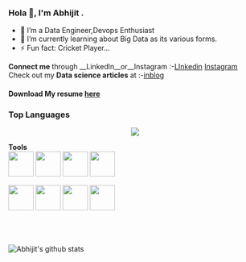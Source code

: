### Hola 👋, I'm Abhijit  . 

- 👀 I’m a Data Engineer,Devops Enthusiast
- 🌱 I’m currently learning about Big Data as its various forms.
- ⚡ Fun fact: Cricket Player...

__Connect me__ through __Linkedln__or__Instagram  :-[LInkedin](https://www.linkedin.com/in/abhijit-barik-55847920a/)    [Instagram](https://www.linkedin.com/in/abhijit-barik-55847920a/)\
Check out my __Data science articles__ at :-[inblog](https://inblog.in/@AbhijitBarik01)
#### Download My resume [here](https://drive.google.com/file/d/13LaWehtZ351itXeOKEmYuTQqnz79cCpx/view?usp=drivesdk)

### Top Languages

<p align="center">
<a href = "https://github.com/Abhijit-Barik01">
  <img src="https://github-readme-stats-aj8vj7k8x.vercel.app/api/top-langs/?username=Abhijit-Barik01&layout=compact&title_color=ffc857&icon_color=8ac926&text_color=daf7dc&bg_color=151515&card_width=400">
</a>
</p>

__Tools__
<br>
<img src="https://cdn3.iconfinder.com/data/icons/logos-and-brands-adobe/512/267_Python-512.png" width=50 height=50>
<img src="https://iconape.com/wp-content/files/dw/348983/svg/348983.svg" width=50 height=50>
<img src="https://pythonforfinance.net/wp-content/uploads/2019/07/Jupyter.jpg" width=50 height=50>
<img src="https://colab.research.google.com/img/colab_favicon.ico" height=50 width=50>

<img src="https://cdn.iconscout.com/icon/free/png-512/mongodb-5-1175140.png" width=50 height=50>
<img src="https://upload.wikimedia.org/wikipedia/commons/thumb/2/2d/Tensorflow_logo.svg/1200px-Tensorflow_logo.svg.png" width=50 height=50>
<img src="https://cdn2.iconfinder.com/data/icons/programming-and-development-flat/64/c_plus-512.png" width=50 height=50>
<img src="https://img.stackshare.io/service/5601/keras.png" width=50 height=50>

<br>


<br />
<br />
<br />

![Abhijit's github stats](https://github-readme-stats.vercel.app/api?username=Abhijit-Barik01&show_icons=true&hide_border=true&theme=radical)

